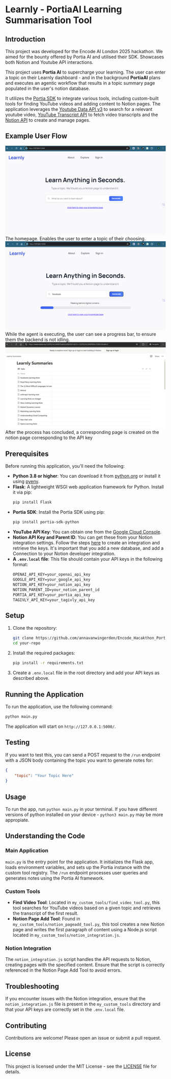 # Learnly - PortiaAI Learning Summarisation Tool

## Introduction

This project was developed for the Encode AI London 2025 hackathon. We aimed for the bounty offered by Portia AI and utilised their SDK. Showcases both Notion and Youtube API interactions.

This project uses **Portia AI** to supercharge your learning. The user can enter a topic on their Learnly dashboard - and in the background **PortiaAI** plans and executes an agentic workflow that results in a topic summary page populated in the user's notion database.

 It utilizes the [Portia SDK](https://docs.portialabs.ai/) to integrate various tools, including custom-built tools for finding YouTube videos and adding content to Notion pages. The application leverages the [Youtube Data API v3](https://developers.google.com/youtube/v3) to search for a relevant youtube video, [YouTube Transcript API](https://github.com/jdepoix/youtube-transcript-api) to fetch video transcripts and the [Notion API](https://developers.notion.com/) to create and manage pages.


## Example User Flow

![Homepage](images/homepage.png)
The homepage. Enables the user to enter a topic of their choosing.
![Agent Execution](images/generating.png)
While the agent is executing, the user can see a progress bar, to ensure them the backend is not idling.
![Notion Summary Page](images/notion_summary.png)
After the process has concluded, a corresponding page is created on the notion page corresponding to the API key

## Prerequisites

Before running this application, you'll need the following:

- **Python 3.8 or higher**: You can download it from [python.org](https://www.python.org/downloads/) or install it using [pyenv](https://github.com/pyenv/pyenv).
- **Flask**: A lightweight WSGI web application framework for Python. Install it via pip:
  ```bash
  pip install Flask
  ```
- **Portia SDK**: Install the Portia SDK using pip:
  ```bash
  pip install portia-sdk-python
  ```
- **YouTube API Key**: You can obtain one from the [Google Cloud Console](https://console.cloud.google.com/).
- **Notion API Key and Parent ID**: You can get these from your Notion integration settings. Follow the steps [here](https://developers.notion.com/docs/getting-started) to create an integration and retrieve the keys. It's important that you add a new database, and add a Connection to your Notion developer integration.
- **A `.env.local` file**: This file should contain your API keys in the following format:
  ```plaintext
  OPENAI_API_KEY=your_openai_api_key
  GOOGLE_API_KEY=your_google_api_key
  NOTION_API_KEY=your_notion_api_key
  NOTION_PARENT_ID=your_notion_parent_id
  PORTIA_API_KEY=your_portia_api_key
  TAGIVLY_API_KEY=your_tagivly_api_key
  ```
## Setup

1. Clone the repository:
   ```bash
   git clone https://github.com/annavanwingerden/Encode_Hacakthon_PortiaAI.git
   cd your-repo
   ```
2. Install the required packages:
   ```bash
   pip install -r requirements.txt
   ```
3. Create a `.env.local` file in the root directory and add your API keys as described above.

## Running the Application

To run the application, use the following command:
```bash
python main.py
```
The application will start on `http://127.0.0.1:5000/`.

## Testing

If you want to test this, you can send a POST request to the `/run` endpoint with a JSON body containing the topic you want to generate notes for:
```json
{
    "topic": "Your Topic Here"
}
```
## Usage

To run the app, run `python main.py` in your terminal.
If you have different versions of python installed on your device - `python3 main.py` may be more appropiate.

## Understanding the Code

### Main Application

`main.py` is the entry point for the application. It initializes the Flask app, loads environment variables, and sets up the Portia instance with the custom tool registry. The `/run` endpoint processes user queries and generates notes using the Portia AI framework.

### Custom Tools

- **Find Video Tool**: Located in `my_custom_tools/find_video_tool.py`, this tool searches for YouTube videos based on a given topic and retrieves the transcript of the first result.
- **Notion Page Add Tool**: Found in `my_custom_tools/notion_pageadd_tool.py`, this tool creates a new Notion page and writes the first paragraph of content using a Node.js script located in `my_custom_tools/notion_integration.js`.

### Notion Integration

The `notion_integration.js` script handles the API requests to Notion, creating pages with the specified content. Ensure that the script is correctly referenced in the Notion Page Add Tool to avoid errors.

## Troubleshooting

If you encounter issues with the Notion integration, ensure that the `notion_integration.js` file is present in the `my_custom_tools` directory and that your API keys are correctly set in the `.env.local` file.

## Contributing

Contributions are welcome! Please open an issue or submit a pull request.

## License

This project is licensed under the MIT License - see the [LICENSE](LICENSE) file for details.
